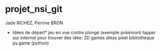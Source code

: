 # projet_nsi_git
Jade RICHEZ, Perrine BRON
* Idées de départ*
jeu en vue contre plongé (exemple pokémon)
tapper sur internet pour trouver des idée: 2D games ideas pixel
bibliothèque py.game (python)
